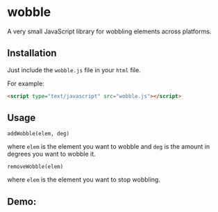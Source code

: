 # wobble
A very small JavaScript library for wobbling elements across platforms. 

## Installation

Just include the `wobble.js` file in your `html` file.

For example:
```html
<script type="text/javascript" src="wobble.js"></script>
```

## Usage

`addWobble(elem, deg)`

where `elem` is the element you want to wobble and `deg` is the amount in degrees you want to wobble it.

`removeWobble(elem)`

where `elem` is the element you want to stop wobbling.

## Demo:

